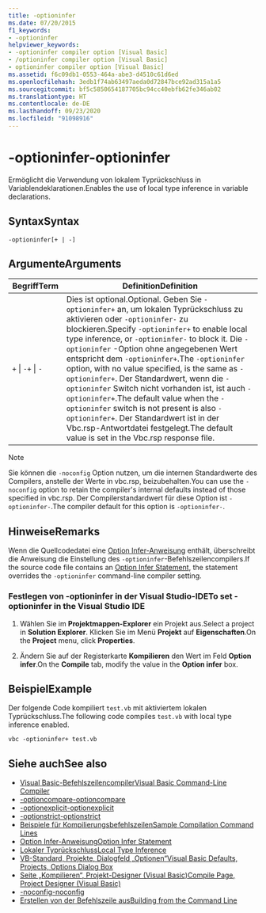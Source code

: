 ```yaml
---
title: -optioninfer
ms.date: 07/20/2015
f1_keywords:
- -optioninfer
helpviewer_keywords:
- -optioninfer compiler option [Visual Basic]
- /optioninfer compiler option [Visual Basic]
- optioninfer compiler option [Visual Basic]
ms.assetid: f6c09db1-0553-464a-abe3-d4510c61d6ed
ms.openlocfilehash: 3edb1f74ab63497aeda0d72847bce92ad315a1a5
ms.sourcegitcommit: bf5c5850654187705bc94cc40ebfb62fe346ab02
ms.translationtype: HT
ms.contentlocale: de-DE
ms.lasthandoff: 09/23/2020
ms.locfileid: "91098916"
---
```

# <a name="-optioninfer"></a><span data-ttu-id="55a1d-102">-optioninfer</span><span class="sxs-lookup"><span data-stu-id="55a1d-102">-optioninfer</span></span>

<span data-ttu-id="55a1d-103">Ermöglicht die Verwendung von lokalem Typrückschluss in Variablendeklarationen.</span><span class="sxs-lookup"><span data-stu-id="55a1d-103">Enables the use of local type inference in variable declarations.</span></span>  
  
## <a name="syntax"></a><span data-ttu-id="55a1d-104">Syntax</span><span class="sxs-lookup"><span data-stu-id="55a1d-104">Syntax</span></span>  
  
```console  
-optioninfer[+ | -]  
```  
  
## <a name="arguments"></a><span data-ttu-id="55a1d-105">Argumente</span><span class="sxs-lookup"><span data-stu-id="55a1d-105">Arguments</span></span>  
  
|<span data-ttu-id="55a1d-106">Begriff</span><span class="sxs-lookup"><span data-stu-id="55a1d-106">Term</span></span>|<span data-ttu-id="55a1d-107">Definition</span><span class="sxs-lookup"><span data-stu-id="55a1d-107">Definition</span></span>|  
|---|---|  
|<span data-ttu-id="55a1d-108">`+` &#124; `-`</span><span class="sxs-lookup"><span data-stu-id="55a1d-108">`+` &#124; `-`</span></span>|<span data-ttu-id="55a1d-109">Dies ist optional.</span><span class="sxs-lookup"><span data-stu-id="55a1d-109">Optional.</span></span> <span data-ttu-id="55a1d-110">Geben Sie `-optioninfer+` an, um lokalen Typrückschluss zu aktivieren oder `-optioninfer-` zu blockieren.</span><span class="sxs-lookup"><span data-stu-id="55a1d-110">Specify `-optioninfer+` to enable local type inference, or `-optioninfer-` to block it.</span></span> <span data-ttu-id="55a1d-111">Die `-optioninfer` -Option ohne angegebenen Wert entspricht dem `-optioninfer+`.</span><span class="sxs-lookup"><span data-stu-id="55a1d-111">The `-optioninfer` option, with no value specified, is the same as `-optioninfer+`.</span></span> <span data-ttu-id="55a1d-112">Der Standardwert, wenn die `-optioninfer` Switch nicht vorhanden ist, ist auch `-optioninfer+`.</span><span class="sxs-lookup"><span data-stu-id="55a1d-112">The default value when the `-optioninfer` switch is not present is also `-optioninfer+`.</span></span> <span data-ttu-id="55a1d-113">Der Standardwert ist in der Vbc.rsp-Antwortdatei festgelegt.</span><span class="sxs-lookup"><span data-stu-id="55a1d-113">The default value is set in the Vbc.rsp response file.</span></span>|  
  
> [!NOTE]
> <span data-ttu-id="55a1d-114">Sie können die `-noconfig` Option nutzen, um die internen Standardwerte des Compilers, anstelle der Werte in vbc.rsp, beizubehalten.</span><span class="sxs-lookup"><span data-stu-id="55a1d-114">You can use the `-noconfig` option to retain the compiler's internal defaults instead of those specified in vbc.rsp.</span></span> <span data-ttu-id="55a1d-115">Der Compilerstandardwert für diese Option ist `-optioninfer-`.</span><span class="sxs-lookup"><span data-stu-id="55a1d-115">The compiler default for this option is `-optioninfer-`.</span></span>  
  
## <a name="remarks"></a><span data-ttu-id="55a1d-116">Hinweise</span><span class="sxs-lookup"><span data-stu-id="55a1d-116">Remarks</span></span>  

 <span data-ttu-id="55a1d-117">Wenn die Quellcodedatei eine [Option Infer-Anweisung](../../language-reference/statements/option-infer-statement.md) enthält, überschreibt die Anweisung die Einstellung des `-optioninfer`-Befehlszeilencompilers.</span><span class="sxs-lookup"><span data-stu-id="55a1d-117">If the source code file contains an [Option Infer Statement](../../language-reference/statements/option-infer-statement.md), the statement overrides the `-optioninfer` command-line compiler setting.</span></span>  
  
### <a name="to-set--optioninfer-in-the-visual-studio-ide"></a><span data-ttu-id="55a1d-118">Festlegen von -optioninfer in der Visual Studio-IDE</span><span class="sxs-lookup"><span data-stu-id="55a1d-118">To set -optioninfer in the Visual Studio IDE</span></span>  
  
1. <span data-ttu-id="55a1d-119">Wählen Sie im **Projektmappen-Explorer** ein Projekt aus.</span><span class="sxs-lookup"><span data-stu-id="55a1d-119">Select a project in **Solution Explorer**.</span></span> <span data-ttu-id="55a1d-120">Klicken Sie im Menü **Projekt** auf **Eigenschaften**.</span><span class="sxs-lookup"><span data-stu-id="55a1d-120">On the **Project** menu, click **Properties**.</span></span>  
  
2. <span data-ttu-id="55a1d-121">Ändern Sie auf der Registerkarte **Kompilieren** den Wert im Feld **Option infer**.</span><span class="sxs-lookup"><span data-stu-id="55a1d-121">On the **Compile** tab, modify the value in the **Option infer** box.</span></span>  
  
## <a name="example"></a><span data-ttu-id="55a1d-122">Beispiel</span><span class="sxs-lookup"><span data-stu-id="55a1d-122">Example</span></span>  

 <span data-ttu-id="55a1d-123">Der folgende Code kompiliert `test.vb` mit aktiviertem lokalen Typrückschluss.</span><span class="sxs-lookup"><span data-stu-id="55a1d-123">The following code compiles `test.vb` with local type inference enabled.</span></span>  
  
```console
vbc -optioninfer+ test.vb  
```  
  
## <a name="see-also"></a><span data-ttu-id="55a1d-124">Siehe auch</span><span class="sxs-lookup"><span data-stu-id="55a1d-124">See also</span></span>

- [<span data-ttu-id="55a1d-125">Visual Basic-Befehlszeilencompiler</span><span class="sxs-lookup"><span data-stu-id="55a1d-125">Visual Basic Command-Line Compiler</span></span>](index.md)
- [<span data-ttu-id="55a1d-126">-optioncompare</span><span class="sxs-lookup"><span data-stu-id="55a1d-126">-optioncompare</span></span>](optioncompare.md)
- [<span data-ttu-id="55a1d-127">-optionexplicit</span><span class="sxs-lookup"><span data-stu-id="55a1d-127">-optionexplicit</span></span>](optionexplicit.md)
- [<span data-ttu-id="55a1d-128">-optionstrict</span><span class="sxs-lookup"><span data-stu-id="55a1d-128">-optionstrict</span></span>](optionstrict.md)
- [<span data-ttu-id="55a1d-129">Beispiele für Kompilierungsbefehlszeilen</span><span class="sxs-lookup"><span data-stu-id="55a1d-129">Sample Compilation Command Lines</span></span>](sample-compilation-command-lines.md)
- [<span data-ttu-id="55a1d-130">Option Infer-Anweisung</span><span class="sxs-lookup"><span data-stu-id="55a1d-130">Option Infer Statement</span></span>](../../language-reference/statements/option-infer-statement.md)
- [<span data-ttu-id="55a1d-131">Lokaler Typrückschluss</span><span class="sxs-lookup"><span data-stu-id="55a1d-131">Local Type Inference</span></span>](../../programming-guide/language-features/variables/local-type-inference.md)
- [<span data-ttu-id="55a1d-132">VB-Standard, Projekte, Dialogfeld „Optionen“</span><span class="sxs-lookup"><span data-stu-id="55a1d-132">Visual Basic Defaults, Projects, Options Dialog Box</span></span>](/visualstudio/ide/reference/visual-basic-defaults-projects-options-dialog-box)
- [<span data-ttu-id="55a1d-133">Seite „Kompilieren“, Projekt-Designer (Visual Basic)</span><span class="sxs-lookup"><span data-stu-id="55a1d-133">Compile Page, Project Designer (Visual Basic)</span></span>](/visualstudio/ide/reference/compile-page-project-designer-visual-basic)
- [<span data-ttu-id="55a1d-134">-noconfig</span><span class="sxs-lookup"><span data-stu-id="55a1d-134">-noconfig</span></span>](noconfig.md)
- [<span data-ttu-id="55a1d-135">Erstellen von der Befehlszeile aus</span><span class="sxs-lookup"><span data-stu-id="55a1d-135">Building from the Command Line</span></span>](building-from-the-command-line.md)
